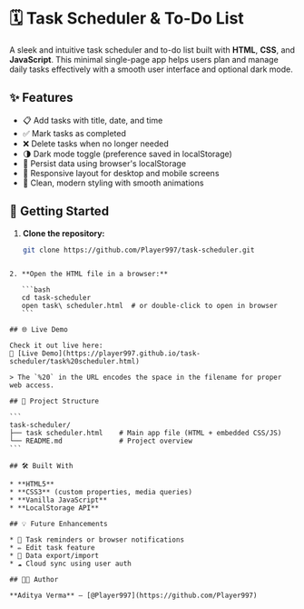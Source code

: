 # 🗓️ Task Scheduler & To-Do List

A sleek and intuitive task scheduler and to-do list built with **HTML**, **CSS**, and **JavaScript**. This minimal single-page app helps users plan and manage daily tasks effectively with a smooth user interface and optional dark mode.

## ✨ Features

- 📋 Add tasks with title, date, and time
- ✅ Mark tasks as completed
- ❌ Delete tasks when no longer needed
- 🌗 Dark mode toggle (preference saved in localStorage)
- 💾 Persist data using browser's localStorage
- 📱 Responsive layout for desktop and mobile screens
- 🎨 Clean, modern styling with smooth animations

## 🚀 Getting Started

1. **Clone the repository:**
   ```bash
   git clone https://github.com/Player997/task-scheduler.git
````

2. **Open the HTML file in a browser:**

   ```bash
   cd task-scheduler
   open task\ scheduler.html  # or double-click to open in browser
   ```

## 🌐 Live Demo

Check it out live here:
🔗 [Live Demo](https://player997.github.io/task-scheduler/task%20scheduler.html)

> The `%20` in the URL encodes the space in the filename for proper web access.

## 📁 Project Structure

```
task-scheduler/
├── task scheduler.html    # Main app file (HTML + embedded CSS/JS)
└── README.md              # Project overview
```

## 🛠️ Built With

* **HTML5**
* **CSS3** (custom properties, media queries)
* **Vanilla JavaScript**
* **LocalStorage API**

## 💡 Future Enhancements

* 🔔 Task reminders or browser notifications
* ✏️ Edit task feature
* 🔄 Data export/import
* ☁️ Cloud sync using user auth

## 🧑‍💻 Author

**Aditya Verma** – [@Player997](https://github.com/Player997)
